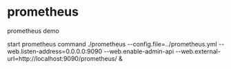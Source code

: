 # prometheus
prometheus demo

start prometheus command
 ./prometheus --config.file=../prometheus.yml --web.listen-address=0.0.0.0:9090 --web.enable-admin-api --web.external-url=http://localhost:9090/prometheus/ &
